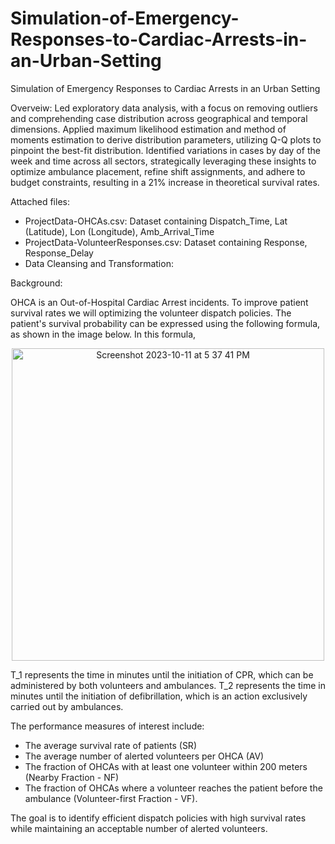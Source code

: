 # Simulation-of-Emergency-Responses-to-Cardiac-Arrests-in-an-Urban-Setting
Simulation of Emergency Responses to Cardiac Arrests in an Urban Setting

Overveiw: Led exploratory data analysis, with a focus on removing outliers and comprehending case distribution across geographical and temporal dimensions. Applied maximum likelihood estimation and method of moments estimation to derive distribution parameters, utilizing Q-Q plots to pinpoint the best-fit distribution. Identified variations in cases by day of the week and time across all sectors, strategically leveraging these insights to optimize ambulance placement, refine shift assignments, and adhere to budget constraints, resulting in a 21% increase in theoretical survival rates.

Attached files: 
- ProjectData-OHCAs.csv: Dataset containing Dispatch_Time, Lat (Latitude), Lon (Longitude), Amb_Arrival_Time
- ProjectData-VolunteerResponses.csv:  Dataset containing Response, Response_Delay
- Data Cleansing and Transformation: 

Background: 

OHCA is an Out-of-Hospital Cardiac Arrest incidents. To improve patient survival rates we will optimizing the volunteer dispatch policies. The patient's survival probability can be expressed using the following formula, as shown in the image below. In this formula, 

<div style="text-align: center;">
  <img width="500" alt="Screenshot 2023-10-11 at 5 37 41 PM" src="https://github.com/yusef-rahimzada/Simulation-of-Emergency-Responses-to-Cardiac-Arrests-in-an-Urban-Setting/assets/66438099/54a5c6cb-cd0e-469e-8bc1-de9ceb27ee3f">
</div>

T_1  represents the time in minutes until the initiation of CPR, which can be administered by both volunteers and ambulances.
T_2 represents the time in minutes until the initiation of defibrillation, which is an action exclusively carried out by ambulances.

The performance measures of interest include: 
- The average survival rate of patients (SR)
- The average number of alerted volunteers per OHCA (AV)
- The fraction of OHCAs with at least one volunteer within 200 meters (Nearby Fraction - NF)
- The fraction of OHCAs where a volunteer reaches the patient before the ambulance (Volunteer-first Fraction - VF).

The goal is to identify efficient dispatch policies with high survival rates while maintaining an acceptable number of alerted volunteers.
